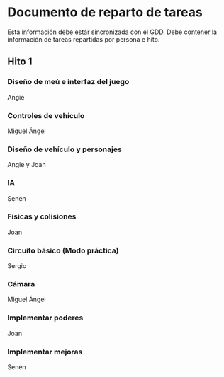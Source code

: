 # Documento de reparto de tareas
Esta información debe estár sincronizada con el GDD. Debe contener la información de tareas repartidas por persona e hito.

## Hito 1

### Diseño de meú e interfaz del juego
Angie

### Controles de vehículo
Miguel Ángel

### Diseño de vehículo y personajes 
Angie y Joan

### IA
Senén 

### Físicas y colisiones
Joan

### Circuito básico (Modo práctica)
Sergio

### Cámara 
Miguel Ángel

### Implementar poderes
Joan

### Implementar mejoras
Senén
